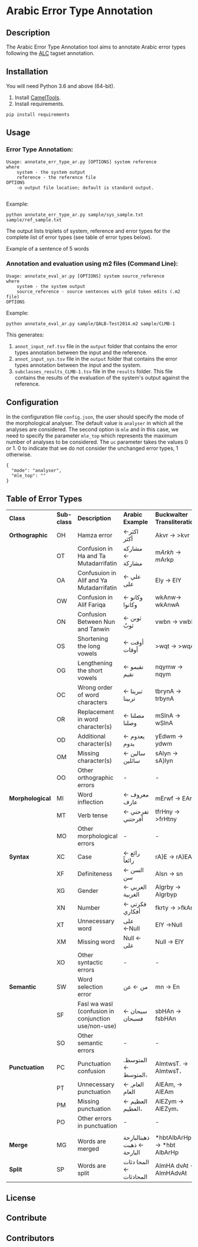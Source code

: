 # Arabic Error Type Annotation

## Description
The Arabic Error Type Annotation tool aims to annotate Arabic error types following the [ALC](https://www.arabiclearnercorpus.com/) tagset annotation.
## Installation
You will need Python 3.6 and above (64-bit).

1. Install [CamelTools](https://github.com/CAMeL-Lab/camel_tools#install-using-pip).
2. Install requirements.
```
pip install requirements
```

## Usage
### Error Type Annotation:
```
Usage: annotate_err_type_ar.py [OPTIONS] system reference 
where
    system - the system output
    reference - the reference file
OPTIONS
    -o output file location; default is standard output.
    
```

Example:

```
python annotate_err_type_ar.py sample/sys_sample.txt sample/ref_sample.txt
```

The output lists triplets of system, reference and error types for the complete list of error types (see table of error types below).

Example of a sentence of 5 words 


### Annotation and evaluation using m2 files (Command Line):
```
Usage: annotate_eval_ar.py [OPTIONS] system source_reference 
where
    system - the system output
    source_reference - source sentences with gold token edits (.m2 file)
OPTIONS
```

Example:

```
python annotate_eval_ar.py sample/QALB-Test2014.m2 sample/CLMB-1
```

This generates:
1. ```annot_input_ref.tsv``` file in the ```output``` folder that contains  the error types annotation between the input and the reference.
2. ```annot_input_sys.tsv``` file in the ```output``` folder that contains the error types annotation between the input and the system.
3.  ```subclasses_results_CLMB-1.tsv``` file in the ```results``` folder. This file contains the results of the evaluation of the system's output against the reference.


## Configuration
In the configuration file ```config.json```, the user should specify the mode of the morphological analyser. The default value is ```analyser``` in which all the analyses are considered. The second option is 
```mle``` and in this case, we need to specify the parameter ```mle_top``` which represents the maximum number of analyses to be considered. The ```uc``` parameter takes the values 0 or 1. 0 to indicate that we do not consider the unchanged error types, 1 otherwise.  

```
{
  "mode": "analyser",
  "mle_top": ""
}
```

## Table of Error Types

|               |           |                                                     |                            |                            | 
|---------------|-----------|-----------------------------------------------------|----------------------------|----------------------------| 
| **Class**         | **Sub-class** | **Description**                                         | **Arabic Example**             | **Buckwalter Transliteration** | 
| **Orthographic**  | OH        | Hamza error                                         | اكثر← أكثر                 | Akvr → >kvr                | 
|               | OT        | Confusion in Ha and Ta Mutadarrifatin               | مشاركه ← مشاركة            | m$Arkh → m$Arkp            | 
|               | OA        | Confusuion in Alif and Ya Mutadarrifatin            | علي ← على                  | Ely → ElY                  | 
|               | OW        | Confusion in Alif Fariqa                            | وكانو ←  وكانوا            | wkAnw→ wkAnwA              | 
|               | ON        | Confusion Between Nun and Tanwin                    | ثوبن ← ثوبٌ                | vwbn → vwbN                | 
|               | OS        | Shortening the long vowels                          | أوقت ← أوقات               | >wqt → >wqAt               | 
|               | OG        | Lengthening the short vowels                        | نقيمو ← نقيم               | nqymw → nqym               | 
|               | OC        | Wrong order of word characters                      | تبرينا ← تربينا            | tbrynA → trbynA            | 
|               | OR        | Replacement in word character(s)                    | مصلنا ← وصلنا              | mSlnA → wSlnA              | 
|               | OD        | Additional character(s)                             | يعدوم ← يدوم               | yEdwm → ydwm               | 
|               | OM        | Missing character(s)                                | سالين ← سائلين             | sAlyn → sA}lyn             | 
|               | OO        | Other orthographic errors                           | -                          | -                          | 
| **Morphological** | MI        | Word inflection                                     | معروف ← عارف               | mErwf → EArf               | 
|               | MT        | Verb tense                                          | تفرحني ← أفرحتني           | tfrHny → >frHtny           | 
|               | MO        | Other morphological errors                          | -                          | -                          | 
| **Syntax**        | XC        | Case                                                | رائع ← رائعاً              | rA}E → rA}EAF              | 
|               | XF        | Definiteness                                        | السن ← سن                  | Alsn → sn                  | 
|               | XG        | Gender                                              | الغربي ← الغربية           | Algrby → Algrbyp           | 
|               | XN        | Number                                              | فكرتي ← أفكاري             | fkrty → >fkAry             | 
|               | XT        | Unnecessary word                                    | على ←Null                  | ElY →Null                  | 
|               | XM        | Missing word                                        | Null ← على                 | Null → ElY                 | 
|               | XO        | Other syntactic errors                              | -                          | -                          | 
| **Semantic**      | SW        | Word selection error                                | من ← عن                    | mn → En                    | 
|               | SF        | Fasl wa wasl (confusion in conjunction use/non-use) | سبحان ← فسبحان             | sbHAn → fsbHAn             | 
|               | SO        | Other semantic errors                               | -                          | -                          | 
| **Punctuation**   | PC        | Punctuation confusion                               | المتوسط. ← المتوسط،        | AlmtwsT. → AlmtwsT،        | 
|               | PT        | Unnecessary punctuation                             | العام,  ← العام            | AlEAm,  → AlEAm            | 
|               | PM        | Missing punctuation                                 | العظيم ←  العظيم،          | AlEZym →  AlEZym،          | 
|               | PO        | Other errors in punctuation                         | -                          | -                          | 
|               |           |                                                     |                            |                            | 
| **Merge**         | MG        | Words are merged                                    | ذهبتالبارحة ← ذهبت البارحة | *hbtAlbArHp → *hbt AlbArHp | 
| **Split**         | SP        | Words are split                                     | المحا دثات ← المحادثات     | AlmHA dvAt → AlmHAdvAt     | 

## License

## Contribute

## Contributors


